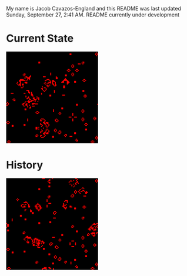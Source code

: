 My name is Jacob Cavazos-England and this README was last updated Sunday, September 27, 2:41 AM.
README currently under development

# Current State

<img src='https://github.com/jeengland/jeengland/blob/main/assets/map.png?raw=true' alt='The current state of the game' width='250' height='250'>

# History

<img src='https://github.com/jeengland/jeengland/blob/main/assets/map.gif?raw=true' alt='The history of the game since last reset' width='250' height='250'>